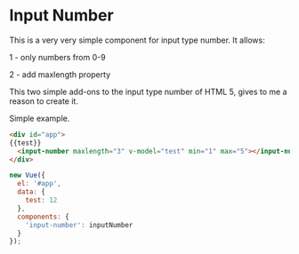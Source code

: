 # Input Number

This is a very very simple component for input type number. It allows:

1 - only numbers from 0-9

2 - add maxlength property

This two simple add-ons to the input type number of HTML 5, gives to me a reason to create it.

Simple example. 

```html
<div id="app">
{{test}}
  <input-number maxlength="3" v-model="test" min="1" max="5"></input-number>
</div>
```

```javascript
new Vue({
  el: '#app',
  data: {
    test: 12
  },
  components: {
    'input-number': inputNumber
  }
});
```


